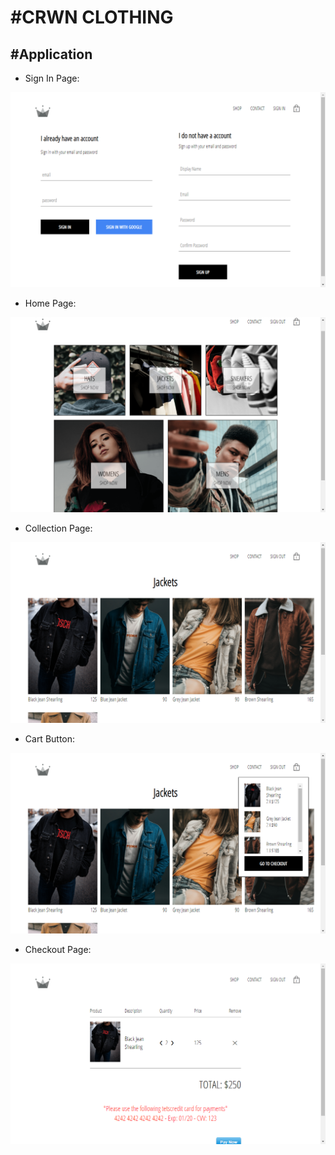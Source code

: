 # #CRWN CLOTHING

## #Application

- Sign In Page:

![](./screenshots/signin.png)

- Home Page:

![](./screenshots/shop.png)

- Collection Page:

![](./screenshots/jackets.png)

- Cart Button:

![](./screenshots/cart.png)

- Checkout Page:

![](./screenshots/checkout.png)
